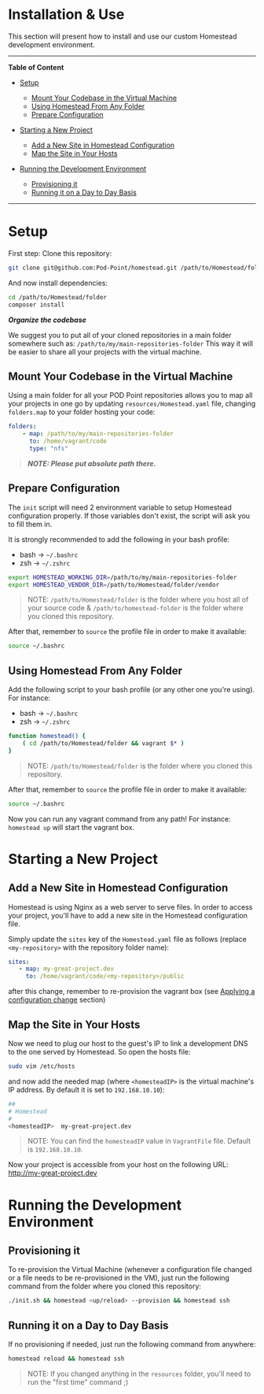 # Installation & Use
This section will present how to install and use our custom Homestead development environment. 

***

**Table of Content**

* [Setup](#setup)
  * [Mount Your Codebase in the Virtual Machine](#setup--mount-the-codebase)
  * [Using Homestead From Any Folder](#setup--using-homestead-from-anywhere)
  * [Prepare Configuration](#setup--prepare-configuration)

* [Starting a New Project](#starting-a-new-project)
  * [Add a New Site in Homestead Configuration](#starting-a-new-project--add-a-new-site-in-homestead)
  * [Map the Site in Your Hosts](#starting-a-new-project--map-the-site-in-hosts)

* [Running the Development Environment](#running-the-development-environment)
  * [Provisioning it](#running-the-development-environment--provisioning-the-development-environment)
  * [Running it on a Day to Day Basis](#running-the-development-environment--running-the-development-environment-day-to-day)

***

<a id="setup"></a>
# Setup

First step: Clone this repository:
```bash
git clone git@github.com:Pod-Point/homestead.git /path/to/Homestead/folder
```

And now install dependencies:
```bash
cd /path/to/Homestead/folder
composer install 
```

***Organize the codebase***
 
We suggest you to put all of your cloned repositories in a main folder somewhere such as: `/path/to/my/main-repositories-folder`
This way it will be easier to share all your projects with the virtual machine.

<a id="setup--mount-the-codebase"></a>
## Mount Your Codebase in the Virtual Machine

Using a main folder for all your POD Point repositories allows you to map all your projects in one go by updating `resources/Homestead.yaml` file, changing `folders.map` to your folder hosting your code:
```yaml
folders:
    - map: /path/to/my/main-repositories-folder
      to: /home/vagrant/code
      type: "nfs"
```

> ***NOTE: Please put absolute path there.***

<a id="setup--prepare-configuration"></a>
## Prepare Configuration

The `init` script will need 2 environment variable to setup Homestead configuration properly. If those variables don't
exist, the script will ask you to fill them in.

It is strongly recommended to add the following in your bash profile:

* bash -> `~/.bashrc`
* zsh -> `~/.zshrc`

```bash
export HOMESTEAD_WORKING_DIR=/path/to/my/main-repositories-folder
export HOMESTEAD_VENDOR_DIR=/path/to/Homestead/folder/vendor
```

> NOTE: `/path/to/Homestead/folder` is the folder where you host all of your source code & `/path/to/homestead-folder` is the folder where you cloned this repository.

After that, remember to `source` the profile file in order to make it available:

```bash
source ~/.bashrc
```

<a id="setup--using-homestead-from-anywhere"></a>
## Using Homestead From Any Folder

Add the following script to your bash profile (or any other one you're using). For instance:

* bash -> `~/.bashrc`
* zsh -> `~/.zshrc`


```bash
function homestead() {
    ( cd /path/to/Homestead/folder && vagrant $* )
}
```

> NOTE: `/path/to/Homestead/folder` is the folder where you cloned this repository.

After that, remember to `source` the profile file in order to make it available:

```bash
source ~/.bashrc
```

Now you can run any vagrant command from any path! For instance: `homestead up` will start the vagrant box.

<a id="starting-a-new-project"></a>
# Starting a New Project

<a id="starting-a-new-project--add-a-new-site-in-homestead"></a>
## Add a New Site in Homestead Configuration

Homestead is using Nginx as a web server to serve files. In order to access your project, you'll have to add a new site in the Homestead configuration file.

Simply update the `sites` key of the `Homestead.yaml` file as follows (replace `<my-repository>` with the repository folder name):

 ```yaml
sites:
    - map: my-great-project.dev
      to: /home/vagrant/code/<my-repository>/public
```

after this change, remember to re-provision the vagrant box (see [Applying a configuration change](#box-provisioning) section) 

<a id="starting-a-new-project--map-the-site-in-hosts"></a>
## Map the Site in Your Hosts

Now we need to plug our host to the guest's IP to link a development DNS to the one served by Homestead.
So open the hosts file:

```bash
sudo vim /etc/hosts
```

and now add the needed map (where `<homesteadIP>` is the virtual machine's IP address. By default it is set to `192.168.10.10`):

```bash
##
# Homestead
#
<homesteadIP>  my-great-project.dev
```

> NOTE: You can find the `homesteadIP` value in `VagrantFile` file. Default is `192.168.10.10`.

Now your project is accessible from your host on the following URL: http://my-great-project.dev

<a id="running-the-development-environment"></a>
# Running the Development Environment

<a id="running-the-development-environment--provisioning-the-development-environment"></a>
## Provisioning it 

To re-provision the Virtual Machine (whenever a configuration file changed or a file needs to be re-provisioned in the VM),
just run the following command from the folder where you cloned this repository:

```bash
./init.sh && homestead <up/reload> --provision && homestead ssh
```

<a id="running-the-development-environment--running-the-development-environment-day-to-day"></a>
## Running it on a Day to Day Basis

If no provisioning if needed, just run the following command from anywhere:

```bash
homestead reload && homestead ssh
```
 
 > NOTE: If you changed anything in the `resources` folder, you'll need to run the "first time" command ;)
